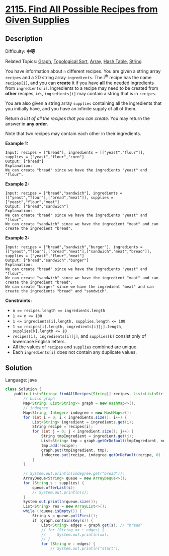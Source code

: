 # [2115\. Find All Possible Recipes from Given Supplies](https://leetcode.cn/problems/find-all-possible-recipes-from-given-supplies/)

## Description

Difficulty: **中等**  

Related Topics: [Graph](https://leetcode.cn/tag/graph/), [Topological Sort](https://leetcode.cn/tag/topological-sort/), [Array](https://leetcode.cn/tag/array/), [Hash Table](https://leetcode.cn/tag/hash-table/), [String](https://leetcode.cn/tag/string/)


You have information about `n` different recipes. You are given a string array `recipes` and a 2D string array `ingredients`. The i<sup>th</sup> recipe has the name `recipes[i]`, and you can **create** it if you have **all** the needed ingredients from `ingredients[i]`. Ingredients to a recipe may need to be created from **other** recipes, i.e., `ingredients[i]` may contain a string that is in `recipes`.

You are also given a string array `supplies` containing all the ingredients that you initially have, and you have an infinite supply of all of them.

Return _a list of all the recipes that you can create._ You may return the answer in **any order**.

Note that two recipes may contain each other in their ingredients.

**Example 1:**

```
Input: recipes = ["bread"], ingredients = [["yeast","flour"]], supplies = ["yeast","flour","corn"]
Output: ["bread"]
Explanation:
We can create "bread" since we have the ingredients "yeast" and "flour".
```

**Example 2:**

```
Input: recipes = ["bread","sandwich"], ingredients = [["yeast","flour"],["bread","meat"]], supplies = ["yeast","flour","meat"]
Output: ["bread","sandwich"]
Explanation:
We can create "bread" since we have the ingredients "yeast" and "flour".
We can create "sandwich" since we have the ingredient "meat" and can create the ingredient "bread".
```

**Example 3:**

```
Input: recipes = ["bread","sandwich","burger"], ingredients = [["yeast","flour"],["bread","meat"],["sandwich","meat","bread"]], supplies = ["yeast","flour","meat"]
Output: ["bread","sandwich","burger"]
Explanation:
We can create "bread" since we have the ingredients "yeast" and "flour".
We can create "sandwich" since we have the ingredient "meat" and can create the ingredient "bread".
We can create "burger" since we have the ingredient "meat" and can create the ingredients "bread" and "sandwich".
```

**Constraints:**

*   `n == recipes.length == ingredients.length`
*   `1 <= n <= 100`
*   `1 <= ingredients[i].length, supplies.length <= 100`
*   `1 <= recipes[i].length, ingredients[i][j].length, supplies[k].length <= 10`
*   `recipes[i], ingredients[i][j]`, and `supplies[k]` consist only of lowercase English letters.
*   All the values of `recipes` and `supplies` combined are unique.
*   Each `ingredients[i]` does not contain any duplicate values.


## Solution

Language: java

```java
class Solution {
    public List<String> findAllRecipes(String[] recipes, List<List<String>> ingredients, String[] supplies) {
        // build graph
        Map<String, List<String>> graph = new HashMap<>();
        // indegree 
        Map<String, Integer> indegree = new HashMap<>();
        for (int i = 0; i < ingredients.size(); i++) {
            List<String> ingredient = ingredients.get(i);
            String recipe = recipes[i];
            for (int j = 0; j < ingredient.size(); j++) {
                String tmpIngredient = ingredient.get(j);
                List<String> tmp = graph.getOrDefault(tmpIngredient, new ArrayList<>());
                tmp.add(recipe);
                graph.put(tmpIngredient, tmp);
                indegree.put(recipe, indegree.getOrDefault(recipe, 0) + 1);
            }
        }
         
        // System.out.println(indegree.get("bread"));
        ArrayDeque<String> queue = new ArrayDeque<>();
        for (String s : supplies) {
            queue.offerLast(s);
            // System.out.println(s);
        }
        System.out.println(queue.size());
        List<String> res = new ArrayList<>();
        while (!queue.isEmpty()) {
            String s = queue.pollFirst();
            if (graph.containsKey(s)) {
                List<String> edges = graph.get(s); // "bread"
                // for (String xx : edges) {
                //     System.out.println(xx);
                // }
                for (String e : edges) {
                    // System.out.println("start");
```

